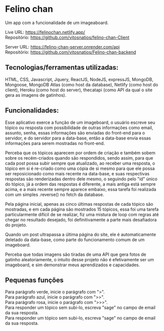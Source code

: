 # Felino chan

Um app com a funcionalidade de um imageaboard.

Live URL: https://felinochan.netlify.app/ \
Repositório: https://github.com/vitosnatios/felino-chan-Client

Server URL: https://felino-chan-server.onrender.com/api \
Repositório: https://github.com/vitosnatios/Felino-chan-backend

## Tecnologias/ferramentas utilizadas:

HTML, CSS, Javascript, Jquery, ReactJS, NodeJS, expressJS, MongoDB, Mongoose, MongoDB Atlas (como host da database), Netlify (como host do client), Heroku (como host do server), thecatapi (como API da qual o site gera as imagens de gatinhos).

## Funcionalidades:

Esse aplicativo exerce a função de um imageboard, o usuário escreve seu tópico ou resposta com possibilidade de outras informações como email, assunto, senha, essas informações são enviadas do front-end para o servidor, e do servidor para a data-base, então a data-base envia essas informações para serem mostradas no front-end.

Perceba que os tópicos aparecem por ordem de criação e também sobem sobre os recém-criados quando são respondidos, sendo assim, para que cada post possa subir sempre que atualizado, ao receber uma resposta, o tópico em si é re-criado como uma cópia de si mesmo para que ele possa ser reposicionado como mais recente na data-base, e suas respectivas respostas são renderizadas dentro dele mesmo, o seguindo pelo "id" único do tópico, já a ordem das respostas é diferente, a mais antiga está sempre acima, e a mais recente sempre aparece embaixo, essa tarefa foi realizada com um simples .reverse() no fetch da database.

Pela página inicial, apenas as cinco últimas respostas de cada tópico são mostradas, e em cada página são mostrados 15 tópicos, essa foi uma tarefa particularmente difícil de se realizar, fiz uma mistura de loop com regras até chegar no resultado desejado, foi definitivamente a parte mais desafiadora do projeto.

Quando um post ultrapassa a última página do site, ele é automaticamente deletado da data-base, como parte do funcionamento comum de um imageboard.

Perceba que todas imagens são tiradas de uma API que gera fotos de gatinho aleatoriamente, o intuito desse projeto não é efetivamente ser um imageboard, e sim demonstrar meus aprendizados e capacidades.

## Pequenas funções

Para parágrafo verde, inicie o parágrafo com ">". \
Para parágrafo azul, inicie o parágrafo com ">>". \
Para parágrafo rosa, inicie o parágrafo com ">>>". \
Para responder um tópico sem subí-lo, escreva "sage" no campo de email da sua resposta. \
Para responder um tópico sem subí-lo, escreva "sage" no campo de email da sua resposta.
